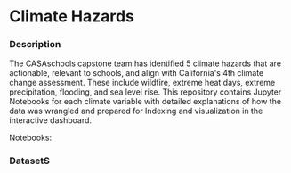 # Climate Hazards

### Description
The CASAschools capstone team has identified 5 climate hazards that are actionable, relevant to schools, and align with California's 4th climate change assessment. These include wildfire, extreme heat days, extreme precipitation, flooding, and sea level rise. This repository contains Jupyter Notebooks for each climate variable with detailed explanations of how the data was wrangled and prepared for Indexing and visualization in the interactive dashboard. 

<bold>Notebooks:<bold>

### DatasetS

